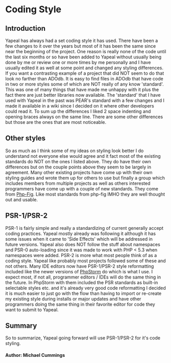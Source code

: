 # Coding Style #

## Introduction ##

Yapeal has always had a set coding style it has used. There have been a few
changes to it over the years but most of it has been the same since near the
beginning of the project. One reason is really none of the code until the last
six months or so have been added to Yapeal without usually being done by me or
review one or more times by me personally and I have usually edited it as well
at some point and changed any styling differences. If you want a contrasting
example of a project that did NOT seem to do that look no farther than ADOdb. It
is easy to find files in ADOdb that have code in two or more styles some of
which are NOT really of any know 'standard'. This was one of many things that
have made me unhappy with it plus the fact there are just better libraries now
available. The 'standard' that I have used with Yapeal in the past was PEAR's
standard with a few changes and I made it available in a wiki since I decided on
it where other developers could read it. To sum up the differences I liked 2
space indenting and opening braces always on the same line. There are some other
differences but those are the ones that are most noticeable.

## Other styles ##

So as much as I think some of my ideas on styling look better I do understand
not everyone else would agree and it fact most of the existing standards do NOT
on the ones I listed above. They do have their own differences but on the couple
points above they seem to be largely in agreement. Many other existing projects
have come up with their own styling guides and wrote them up for others to use
but finally a group which includes members from multiple projects as well as
others interested programmers have come up with a couple of new standards. They
come from [Php-Fig][1]. Like most standards from php-fig IMHO they are well
thought out and usable.

## PSR-1/PSR-2 ##

PSR-1 is fairly simple and really a standardizing of current generally accept
coding practices. Yapeal mostly already was following it although it has some
issues when it came to 'Side Effects' which will be addressed in future versions.
Yapeal also does NOT follow the stuff about namespaces and PSR-0 auto-loading
since it was made to work with PHP < 5.3 when namespaces were added. PSR-2 is
more what most people think of as a coding style. Yapeal like probably most
projects followed some of these and not others. Many IDE editors now have
PSR-1/PSR-2 style reformatting included like the newer versions of [PhpStorm][2]
do which is what I use. I expect most, if not all, programmer editors / IDEs
will do the same thing in the future. In PhpStorm with them included the PSR
standards as built-in selectable styles etc. and it's already very good code
reformatting I decided it is much easier to just go with the flow than having to
import or re-create my existing style during installs or major updates and have
other programmers doing the same thing in their favorite editor for code they
want to submit to Yapeal.

## Summary ##

So to summarize, Yapeal going forward will use PSR-1/PSR-2 for it's code styling.

[1]: http://www.php-fig.org/
[2]: http://www.jetbrains.com/phpstorm/

#### Author: Michael Cummings ####

